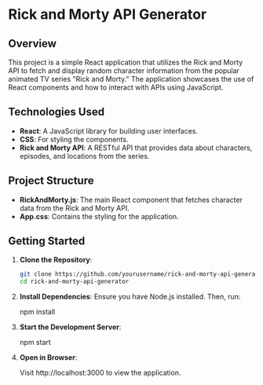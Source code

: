 # Rick and Morty API Generator

## Overview

This project is a simple React application that utilizes the Rick and Morty API to fetch and display random character information from the popular animated TV series "Rick and Morty." The application showcases the use of React components and how to interact with APIs using JavaScript.

## Technologies Used

- **React**: A JavaScript library for building user interfaces.
- **CSS**: For styling the components.
- **Rick and Morty API**: A RESTful API that provides data about characters, episodes, and locations from the series.

## Project Structure

- **RickAndMorty.js**: The main React component that fetches character data from the Rick and Morty API.
- **App.css**: Contains the styling for the application.

## Getting Started

1. **Clone the Repository**:
   ```bash
   git clone https://github.com/yourusername/rick-and-morty-api-generator.git
   cd rick-and-morty-api-generator
   
2. **Install Dependencies**:
   Ensure you have Node.js installed. Then, run: 

   npm install

4. **Start the Development Server**:

   npm start
   
6. **Open in Browser**:

   Visit http://localhost:3000 to view the application.
   
